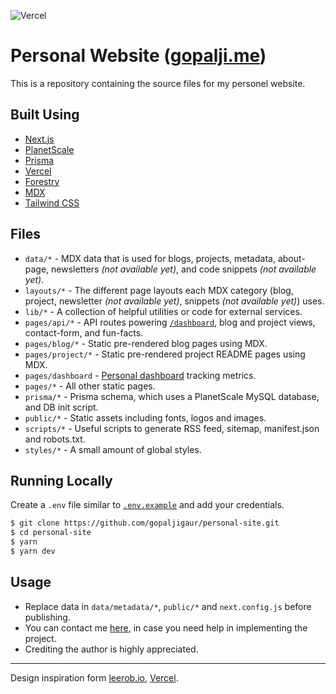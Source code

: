![Vercel](https://therealsujitk-vercel-badge.vercel.app/?app=personal-site-gopaljigaur&style=for-the-badge)

# Personal Website ([gopalji.me](https://gopalji.me))
This is a repository containing the source files for my personel website.

## Built Using
- [Next.js](https://nextjs.org/)
- [PlanetScale](https://planetscale.com)
- [Prisma](https://prisma.io/)
- [Vercel](https://vercel.com)
- [Forestry](https://forestry.io/)
- [MDX](https://github.com/mdx-js/mdx)
- [Tailwind CSS](https://tailwindcss.com/)

## Files

- `data/*` - MDX data that is used for blogs, projects, metadata, about-page, newsletters *(not available yet)*, and code snippets *(not available yet)*.
- `layouts/*` - The different page layouts each MDX category (blog, project, newsletter *(not available yet)*, snippets *(not available yet)*) uses.
- `lib/*` - A collection of helpful utilities or code for external services.
- `pages/api/*` - API routes powering [`/dashboard`](https://gopalji.me/dashboard), blog and project views, contact-form, and fun-facts.
- `pages/blog/*` - Static pre-rendered blog pages using MDX.
- `pages/project/*` - Static pre-rendered project README pages using MDX.
- `pages/dashboard` - [Personal dashboard](https://gopalji.me/dashboard) tracking metrics.
- `pages/*` - All other static pages.
- `prisma/*` - Prisma schema, which uses a PlanetScale MySQL database, and DB init script.
- `public/*` - Static assets including fonts, logos and images.
- `scripts/*` - Useful scripts to generate RSS feed, sitemap, manifest.json and robots.txt.
- `styles/*` - A small amount of global styles.

## Running Locally

Create a `.env` file similar to [`.env.example`](https://github.com/gopaljigaur/personal-site/blob/main/.env.example) and add your credentials.

```bash
$ git clone https://github.com/gopaljigaur/personal-site.git
$ cd personal-site
$ yarn
$ yarn dev
```

## Usage

- Replace data in `data/metadata/*`, `public/*` and `next.config.js` before publishing.
- You can contact me [here](https://gopalji.me/contact), in case you need help in implementing the project.
- Crediting the author is highly appreciated.

---
Design inspiration form [leerob.io](https://leerob.io), [Vercel](https://vercel.com/).
